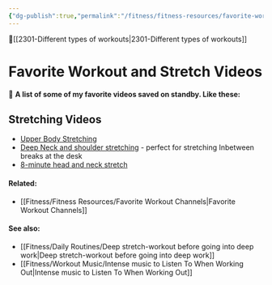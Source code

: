 ```yaml
---
{"dg-publish":true,"permalink":"/fitness/fitness-resources/favorite-workout-and-stretch-videos/","dgPassFrontmatter":true,"created":"2023-06-11T15:37:42.515-07:00","updated":"2023-09-07T15:48:59.249-07:00"}
---
```


🔺[[2301-Different types of workouts\|2301-Different types of workouts]]

# Favorite Workout and Stretch Videos

🌟 **A list of some of my favorite videos saved on standby. Like these:**

## Stretching Videos
- [Upper Body Stretching](https://youtu.be/NppUNB5ZZR0)
- [Deep Neck and shoulder stretching](https://youtu.be/6RfFJ-kBRyQ) - perfect for stretching Inbetween breaks at the desk 
- [8-minute head and neck stretch](https://youtu.be/WgYZ35YQdd0)



#### Related: 
- [[Fitness/Fitness Resources/Favorite Workout Channels\|Favorite Workout Channels]] 

#### See also: 
- [[Fitness/Daily Routines/Deep stretch-workout before going into deep work\|Deep stretch-workout before going into deep work]]
- [[Fitness/Workout Music/Intense music to Listen To When Working Out\|Intense music to Listen To When Working Out]]